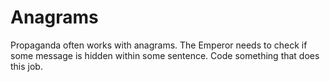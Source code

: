 # Anagrams

Propaganda often works with anagrams.
The Emperor needs to check if some message is hidden within some sentence.
Code something that does this job.
